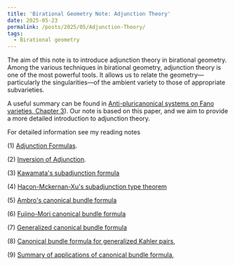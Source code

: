 ```yaml
---
title: 'Birational Geometry Note: Adjunction Theory'
date: 2025-05-23
permalink: /posts/2025/05/Adjunction-Theory/
tags:
  - Birational geometry
---
```


The aim of this note is to introduce adjunction theory in birational geometry. Among the various techniques in birational geometry, adjunction theory is one of the most powerful tools. It allows us to relate the geometry—particularly the singularities—of the ambient variety to those of appropriate subvarieties.

A useful summary can be found in [Anti-pluricanonical systems on Fano varieties, Chapter 3](https://annals.math.princeton.edu/2019/190-2/p01)). Our note is based on this paper, and we aim to provide a more detailed introduction to adjunction theory.


For detailed information see my reading notes 

(1) [Adjunction Formulas](https://yilimath.github.io/files/Birational/CanonicalBundleFormula/Adjunction.pdf).

(2) [Inversion of Adjunction](https://yilimath.github.io/files/Birational/CanonicalBundleFormula/InvAdjunction.pdf). 

(3) [Kawamata's subadjunction formula](https://yilimath.github.io/files/Birational/CanonicalBundleFormula/KawamataSubadjunction.pdf)

(4) [Hacon-Mckernan-Xu's subadjunction type theorem](https://yilimath.github.io/files/Birational/CanonicalBundleFormula/HMXAdjunction.pdf)

(5) [Ambro's canonical bundle formula](https://yilimath.github.io/files/Birational/CanonicalBundleFormula/AmbroCanonicalBundle.pdf)

(6) [Fujino-Mori canonical bundle formula](https://yilimath.github.io/files/Birational/CanonicalBundleFormula/FujinoMoriCanonicalBundle.pdf)

(7) [Generalized canonical bundle formula](https://yilimath.github.io/files/Birational/CanonicalBundleFormula/GeneralizedCanonicalBundle.pdf)

(8) [Canonical bundle formula for generalized Kahler pairs](https://yilimath.github.io/files/Birational/CanonicalBundleFormula/KahlerAdjunction.pdf),

(9) [Summary of applications of canonical bundle formula](),

